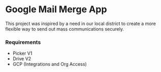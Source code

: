 # Google Mail Merge App

This project was inspired by a need in our local district to create a more flexible way to send out mass communications securely. 

### Requirements 
- Picker V1
- Drive V2
- GCP (Integrations and Org Access)

